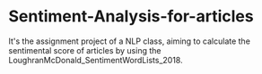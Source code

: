 # Sentiment-Analysis-for-articles
It's the assignment project of a NLP class, aiming to calculate the sentimental score of articles by using the LoughranMcDonald_SentimentWordLists_2018. 
